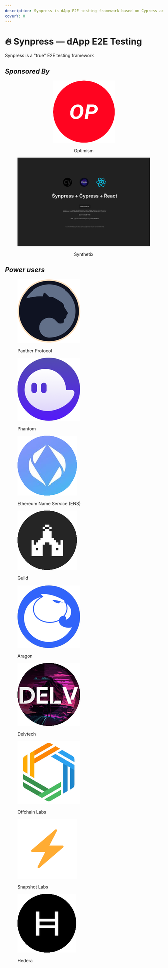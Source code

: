 ```yaml
---
description: Synpress is dApp E2E testing framework based on Cypress and Playwright.
coverY: 0
---
```


# 🔥 Synpress — dApp E2E Testing

Synpress is a "true" E2E testing framework&#x20;





## _Sponsored By_&#x20;

<div align="center">

<figure><img src=".gitbook/assets/image (5).png" alt="" width="197"><figcaption><p>Optimism</p></figcaption></figure>

 

<figure><img src=".gitbook/assets/image.png" alt=""><figcaption><p>Synthetix</p></figcaption></figure>

</div>

## _Power users_

<div>

<figure><img src=".gitbook/assets/image (6).png" alt="" width="201"><figcaption><p>Panther Protocol</p></figcaption></figure>

 

<figure><img src=".gitbook/assets/image (4).png" alt=""><figcaption><p>Phantom</p></figcaption></figure>

 

<figure><img src=".gitbook/assets/image (3).png" alt=""><figcaption><p>Ethereum Name Service (ENS)</p></figcaption></figure>

</div>

<div>

<figure><img src=".gitbook/assets/image (7).png" alt=""><figcaption><p>Guild</p></figcaption></figure>

 

<figure><img src=".gitbook/assets/image (9).png" alt=""><figcaption><p>Aragon</p></figcaption></figure>

 

<figure><img src=".gitbook/assets/image (10).png" alt=""><figcaption><p>Delvtech</p></figcaption></figure>

</div>

<div>

<figure><img src=".gitbook/assets/image (11).png" alt=""><figcaption><p>Offchain Labs</p></figcaption></figure>

 

<figure><img src=".gitbook/assets/image (8).png" alt=""><figcaption><p>Snapshot Labs</p></figcaption></figure>

 

<figure><img src=".gitbook/assets/image (2).png" alt=""><figcaption><p>Hedera</p></figcaption></figure>

</div>

